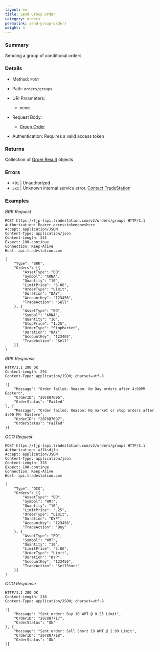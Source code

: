 ```yaml
---
layout: en
title: Send Group Order
category: orders
permalink: send-group-order/
weight: 4
---
```


### Summary

Sending a group of conditional orders

### Details

* Method: `POST`
* Path: `orders/groups`
* URI Parameters:

  * none
* Request Body:

  * [Group Order](../../objects/group-order)
* Authentication: Requires a valid access token

### Returns

Collection of [Order Result](../../objects/order-result) objects

### Errors

* `401` | Unauthorized
* `5xx` | Unknown internal service error. [Contact TradeStation](mailto:webapi@tradestation.com)

### Examples

*BRK Request*

    POST https://[jp-]api.tradestation.com/v2/orders/groups HTTP/1.1
    Authorization: Bearer accesstokengoeshere
    Accept: application/JSON
    Content-Type: application/json
    Content-Length: 331
    Expect: 100-continue
    Connection: Keep-Alive
    Host: api.tradestation.com

    {
        "Type": "BRK",
        "Orders": [{
            "AssetType": "EQ",
            "Symbol": "ARNA",
            "Quantity": "10",
            "LimitPrice": "5.00",
            "OrderType": "Limit",
            "Duration": "DAY",
            "AccountKey": "123456",
            "TradeAction": "Sell"
        }, {
            "AssetType": "EQ",
            "Symbol": "ARNA",
            "Quantity": "10",
            "StopPrice": "1.25",
            "OrderType": "StopMarket",
            "Duration": "DAY",
            "AccountKey": "123465",
            "TradeAction": "Sell"
        }]
    }

*BRK Response*

    HTTP/1.1 200 OK
    Content-Length: 294
    Content-Type: application/JSON; charset=utf-8

    [{
        "Message": "Order failed. Reason: No Day orders after 4:00PM Eastern",
        "OrderID": "207887696",
        "OrderStatus": "Failed"
    }, {
        "Message": "Order failed. Reason: No market or stop orders after 4:00 PM  Eastern",
        "OrderID": "207887697",
        "OrderStatus": "Failed"
    }]

*OCO Request*

    POST https://[jp-]api.tradestation.com/v2/orders/groups HTTP/1.1
    Authorization: aflksdjfa
    Accept: application/JSON
    Content-Type: application/json
    Content-Length: 328
    Expect: 100-continue
    Connection: Keep-Alive
    Host: api.tradestation.com

    {
        "Type": "OCO",
        "Orders": [{
            "AssetType": "EQ",
            "Symbol": "WMT",
            "Quantity": "10",
            "LimitPrice": ".25",
            "OrderType": "Limit",
            "Duration": "DYP",
            "AccountKey": "123456",
            "TradeAction": "Buy"
        }, {
            "AssetType": "EQ",
            "Symbol": "WMT",
            "Quantity": "10",
            "LimitPrice": "2.00",
            "OrderType": "Limit",
            "Duration": "DYP",
            "AccountKey": "123456",
            "TradeAction": "SellShort"
        }]
    }

*OCO Response*

    HTTP/1.1 200 OK
    Content-Length: 238
    Content-Type: application/JSON; charset=utf-8

    [{
        "Message": "Sent order: Buy 10 WMT @ 0.25 Limit",
        "OrderID": "207887717",
        "OrderStatus": "Ok"
    }, {
        "Message": "Sent order: Sell Short 10 WMT @ 2.00 Limit",
        "OrderID": "207887718",
        "OrderStatus": "Ok"
    }]